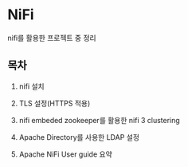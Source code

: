 # NiFi
nifi를 활용한 프로젝트 중 정리


## 목차

1. nifi 설치

2. TLS 설정(HTTPS 적용)

3. nifi embeded zookeeper를 활용한 nifi 3 clustering

4. Apache Directory를 사용한 LDAP 설정

5. Apache NiFi User guide 요약
